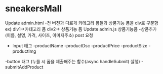 # sneakersMall
Update admin.html
 -전 버전과 다르게 카테고리 폼들과 상품기능 폼을 div로 구분함 ex) div1->카테고리 폼 div2-> 상품기능 폼 
Update admin.js
상품기능폼
 -상품추가(이름, 설명, 가격, 사이즈, 이미지주소) post 요청 
  - Input 태그
   -productName
   -productDsc
   -productPrice
   -productSize
   -productImg

  -button 태그 (누를 시 폼을 제출해주는 함수(async handleSubmit) 실행)
   -submitAddProduct

